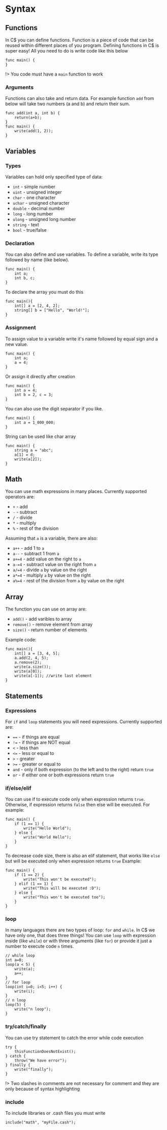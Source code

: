 # Syntax
## Functions
In C$ you can define functions. Function is a piece of code that can be reused within different places of you program.
Defining functions in C$ is super easy! All you need to do is write code like this below
```clike
func main() {
}
```
!> You code must have a `main` function to work
### Arguments
Functions can also take and return data. For example function `add` from below will take two numbers (a and b) and return their sum.
```clike
func add(int a, int b) {
    return(a+b);
}
func main() {
    write(add(1, 2));
} 
```
## Variables
### Types
Variables can hold only specified type of data:
- `int` - simple number
- `uint` - unsigned integer
- `char` - one character
- `uchar` - unsigned character
- `double` - decimal number
- `long` - long number
- `ulong` - unsigned long number
- `string` - text
- `bool` - true/false

### Declaration
You can also define and use variables. To define a variable, write its type followed by name (like below).
```clike
func main() {
    int a;
    int b, c;
}
```
To declare the array you must do this
```clike
func main(){
    int[] a = [2, 4, 2];
    string[] b = ["Hello", "World!"];
}
```
### Assignment
To assign value to a variable write it's name followed by equal sign and a new value.
```clike
func main() {
    int a;
    a = 4;
}
```
Or assign it directly after creation
```clike
func main() {
    int a = 4;
    int b = 2, c = 3;
}
```
You can also use the digit separator if you like.
```clike
func main() {
    int a = 1_000_000;
}
```
String can be used like char array
```clike
func main() {
    string a = "abc";
    a[1] = d;
    write(a[2]);
}
```
## Math
You can use math expressions in many places. Currently supported operators are:
- `+` - add
- `-` - subtract
- `/` - divide
- `*` - multiply
- `%` - rest of the division


Assuming that `a` is a variable, there are also:
- `a++` - add 1 to `a`
- `a--` - subtract 1 from `a`
- `a+=4` - add value on the right to `a`
- `a-=4` - subtract value on the right from `a`
- `a/=4` - divide `a` by value on the right
- `a*=4` - multiply `a` by value on the right
- `a%=4` - rest of the division from `a` by value on the right

## Array
The function you can use on array are:
- `add()` - add varibles to array
- `remove()` - remove element from array
- `size()` - return number of elements

Example code:
```clike
func main(){
    int[] a = [3, 4, 5];
    a.add(2, 4, 5);
    a.remove(2);
    write(a.size());
    write(a[0]);
    write(a[-1]); //write last element
}
```

## Statements
### Expressions
For `if` and `loop` statements you will need expressions. Currently supported are:
- `==` - if things are equal
- `!=` - if things are NOT equal
- `<` - less than
- `<=` - less or equal to
- `>` - greater
- `>=` - greater or equal to
- `and` - only if both expression (to the left and to the right) return `true`
- `or` - if either one or both expressions return `true`

### if/else/elif
You can use if to execute code only when expression returns `true`.
Otherwise, if expression returns `false` then else will be executed.
For example:
```clike
func main() {
    if (1 == 1) {
        write("Hello World");
    } else {
        write("World Hello");
    }
}
```
To decrease code size, there is also an elif statement, that works like `else` but will be executed only when expression returns `true`
Example:
```clike
func main() {
    if (1 == 2) {
        write("This won't be executed");
    } elif (1 == 1) {
        write("This will be executed :D");
    } else {
        write("This won't be executed too");
    }
}
```
### loop
In many languages there are two types of loop: `for` and `while`. In C$ we have only one, that does three things!
You can use `loop` with expression inside (like `while`) or with three arguments (like `for`) or provide it just a number to execute code `n` times.
```clike
// while loop
int a=0;
loop(a < 5) {
    write(a);
    a++;
}
// for loop
loop(int i=0; i<5; i++) {
    write(i);
}
// n loop
loop(5) {
    write("n loop");
}
```

### try/catch/finally
You can use try statement to catch the error while code execution
```clike
try {
    thisFunctionDoesNotExist();
} catch {
    throw("We have error");
} finally {
    write("finally");
}
```

!> Two slashes in comments are not necessary for comment and they are only because of syntax highlighting

###  include
To include libraries or .cash files you must write
```clike
include("math", "myFile.cash");
```